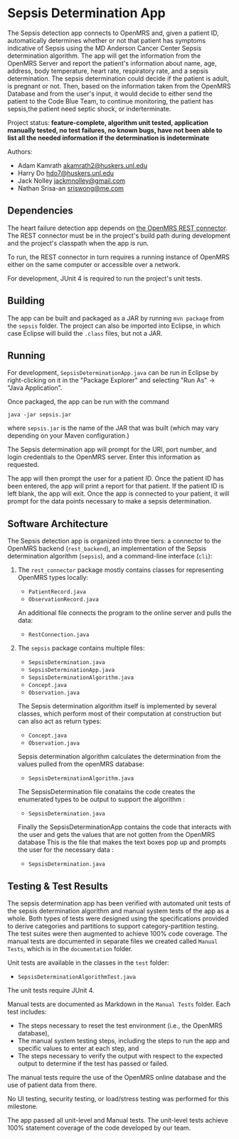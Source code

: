 # Sepsis Determination App

The Sepsis detection app connects to OpenMRS and, given a patient ID,
automatically determines whether or not that patient has symptoms indicative of
Sepsis using the MD Anderson Cancer Center Sepsis determination algorithm. The app will get the information from the OpenMRS Server and report the patient's information about name, age, address, body temperature, heart rate, respiratory rate, and a sepsis determination. The sepsis determination could decide if the patient is adult, is pregnant or not. Then, based on the information taken from the OpenMRS Database and from the user's input, it would decide to either send the patient to the Code Blue Team, to continue monitoring, the patient has sepsis,the patient need septic shock, or inderterminate.

Project status: **feature-complete, algorithm unit tested, application manually tested, no test failures, no known
bugs, have not been able to list all the needed information if the determination is indeterminate**

Authors:
*   Adam Kamrath <akamrath2@huskers.unl.edu>
*   Harry Do <hdo7@huskers.unl.edu>
*   Jack Nolley <jackmnolley@gmail.com>
*   Nathan Srisa-an <sriswong@me.com>


## Dependencies

The heart failure detection app depends on
[the OpenMRS REST connector](https://git.unl.edu/soft-core/soft-160/openmrs-rest-connector).
The REST connector must be in the project's build path during development and
the project's classpath when the app is run.

To run, the REST connector in turn requires a running instance of OpenMRS either
on the same computer or accessible over a network.

For development, JUnit 4 is required to run the project's unit tests.

## Building

The app can be built and packaged as a JAR by running `mvn package` from the
`sepsis` folder. The project can also be imported into Eclipse, in which
case Eclipse will build the `.class` files, but not a JAR.

## Running

For development, `SepsisDeterminationApp.java` can be run in Eclipse by
right-clicking on it in the "Package Explorer" and selecting "Run As" → "Java
Application".

Once packaged, the app can be run with the command

````
java -jar sepsis.jar
````

where `sepsis.jar` is the name of the JAR that was built (which may vary
depending on your Maven configuration.)

The Sepsis determination app will prompt for the URI, port number, and
login credentials to the OpenMRS server. Enter this information as requested.

The app will then prompt the user for a patient ID. Once the patient ID has been
entered, the app will print a report for that patient. If the patient ID is left
blank, the app will exit. Once the app is connected to your patient, it will prompt
for the data points necessary to make a sepsis determination.

## Software Architecture

The Sepsis detection app is organized into three tiers: a connector to
the OpenMRS backend&nbsp;(`rest_backend`), an implementation of the Sepsis determination algorithm&nbsp;(`sepsis`), and a command-line
interface&nbsp;(`cli`):

1.  The `rest_connector` package mostly contains classes for representing OpenMRS
    types locally:

	*   `PatientRecord.java`
	*   `ObservationRecord.java`

	An additional file connects the program to the online server and pulls the 
	data:

	*   `RestConnection.java`


2.  The `sepsis` package contains multiple files:

 	*   `SepsisDetermination.java`
	*   `SepsisDeterminationApp.java`
	*   `SepsisDeterminationAlgorithm.java`
	*   `Concept.java`
	*   `Observation.java`
	

	The Sepsis determination algorithm itself is implemented by
    several classes, which perform most of their computation at
    construction but can also act as return types:

	*   `Concept.java`
	*   `Observation.java`


	Sepsis determination algorithm calculates the determination from
	the values pulled from the openMRS database:

	*    `SepsisDeterminationAlgorithm.java`

	

	The SepsisDetermination file conatains the code creates the enumerated
	types to be output to support the algorithm :

	*   `SepsisDetermination.java`

	Finally the SepsisDeterminationApp contains the code that interacts with
	the user and gets the values that are not gotten from the OpenMRS database
	This is the file that makes the text boxes pop up and prompts the user
	for the necessary data :

	*   `SepsisDetermination.java`



## Testing  & Test Results

The sepsis determination app has been verified with automated unit tests
of the sepsis determination algorithm and manual system tests of the
app as a whole. Both types of tests were designed using the specifications
provided to derive categories and partitions to support category-partition
testing. The test suites were then augmented to achieve 100% code coverage. The
manual tests are documented in separate files we created
called `Manual Tests`, which is in the `documentation` folder.

Unit tests are available in the classes in the `test` folder:

*   `SepsisDeterminationAlgorithmTest.java`


The unit tests require JUnit 4.

Manual tests are documented as Markdown in the `Manual Tests` folder. Each test
includes:

*   The steps necessary to reset the test environment (i.e., the OpenMRS
    database),
*   The manual system testing steps, including the steps to run the app and
    specific values to enter at each step, and
*   The steps necessary to verify the output with respect to the expected output
    to determine if the test has passed or failed.

The manual tests require the use of the OpenMRS online database and the use of
patient data from there.

No UI testing, security testing, or load/stress testing was performed for this
milestone.

The app passed all unit-level and Manual tests. The unit-level tests
achieve 100% statement coverage of the code developed by our team.

